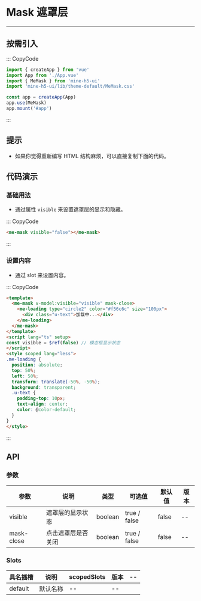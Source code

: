 # Mask 遮罩层

---

## 按需引入

::: CopyCode

```JavaScript
import { createApp } from 'vue'
import App from './App.vue'
import { MeMask } from 'mine-h5-ui'
import 'mine-h5-ui/lib/theme-default/MeMask.css'

const app = createApp(App)
app.use(MeMask)
app.mount('#app')
```

:::

## 提示

- 如果你觉得重新编写 HTML 结构麻烦，可以直接复制下面的代码。

## 代码演示

### 基础用法

- 通过属性 `visible` 来设置遮罩层的显示和隐藏。

::: CopyCode

```HTML
<me-mask visible="false"></me-mask>
```

:::

### 设置内容

- 通过 slot 来设置内容。

::: CopyCode

```HTML
<template>
  <me-mask v-model:visible="visible" mask-close>
    <me-loading type="circle2" color="#f56c6c" size="100px">
      <div class="u-text">加载中...</div>
    </me-loading>
  </me-mask>
</template>
<script lang="ts" setup>
const visible = $ref(false) // 模态框显示状态
</script>
<style scoped lang="less">
.me-loading {
  position: absolute;
  top: 50%;
  left: 50%;
  transform: translate(-50%, -50%);
  background: transparent;
  .u-text {
    padding-top: 10px;
    text-align: center;
    color: @color-default;
  }
}
</style>
```

:::

## API

### 参数

| 参数       | 说明               | 类型    | 可选值       | 默认值 | 版本 |
| ---------- | ------------------ | ------- | ------------ | ------ | ---- |
| visible    | 遮罩层的显示状态   | boolean | true / false | false  | --   |
| mask-close | 点击遮罩层是否关闭 | boolean | true / false | false  | --   |

### Slots

| 具名插槽 | 说明     | scopedSlots | 版本 | --  |
| -------- | -------- | ----------- | ---- | --- |
| default  | 默认名称 | --          | --   |

